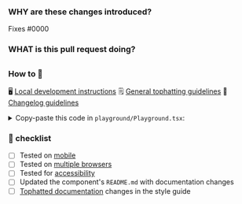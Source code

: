 <!--
  ☝️How to write a good PR title:
  - Prefix it with [ComponentName] (if applicable), for example: [Button]
  - Start with a verb, for example: Add, Delete, Improve, Fix…
  - Give as much context as necessary and as little as possible
  - Prefix it with [WIP] while it’s a work in progress
-->

### WHY are these changes introduced?

Fixes #0000 <!-- link to issue if one exists -->

<!--
  Context about the problem that’s being addressed.
-->

### WHAT is this pull request doing?

<!--
  Summary of the changes committed.
  Before / after screenshots appreciated for UI changes.
-->

## <!-- ℹ️ Delete the following for small / trivial changes -->

### How to 🎩

🖥 [Local development instructions](https://github.com/Shopify/polaris-react/blob/master/README.md#development)
🗒 [General tophatting guidelines](https://github.com/Shopify/polaris-react/blob/master/documentation/Tophatting.md)
📄 [Changelog guidelines](https://github.com/Shopify/polaris-react/blob/master/documentation/Versioning%20and%20changelog.md)

<!--
  Give as much information as needed to experiment with the component
  in the playground.
-->

<details>
<summary>Copy-paste this code in <code>playground/Playground.tsx</code>:</summary>

```jsx
import * as React from 'react';
import {Page} from '@shopify/polaris';

interface State {}

export default class Playground extends React.Component<never, State> {
  render() {
    return (
      <Page title="Playground">
        {/* Add the code you want to test here */}
      </Page>
    );
  }
}
```

</details>

### 🎩 checklist

* [ ] Tested on [mobile](https://github.com/Shopify/polaris-react/blob/master/documentation/Tophatting.md#cross-browser-testing)
* [ ] Tested on [multiple browsers](https://help.shopify.com/en/manual/intro-to-shopify/shopify-admin/supported-browsers)
* [ ] Tested for [accessibility](https://github.com/Shopify/polaris-react/blob/master/documentation/Accessibility%20testing.md)
* [ ] Updated the component's `README.md` with documentation changes
* [ ] [Tophatted documentation](https://github.com/Shopify/polaris-react/blob/master/documentation/Tophatting%20documentation.md) changes in the style guide

<!--
  When tophatting, please check the UNRELEASED entry for consistency, as per the [guidelines](https://github.com/Shopify/polaris-react/blob/master/documentation/Versioning%20and%20changelog.md).
-->

<!--
  If you don't have access to Percy, please request access in the #polaris Slack channel.
-->
